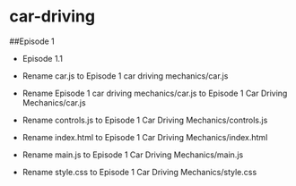 # car-driving
##Episode 1
* Episode 1.1

* Rename car.js to Episode 1 car driving mechanics/car.js

* Rename Episode 1 car driving mechanics/car.js to Episode 1 Car Driving Mechanics/car.js

* Rename controls.js to Episode 1 Car Driving Mechanics/controls.js

* Rename index.html to Episode 1 Car Driving Mechanics/index.html

* Rename main.js to Episode 1 Car Driving Mechanics/main.js

* Rename style.css to Episode 1 Car Driving Mechanics/style.css
